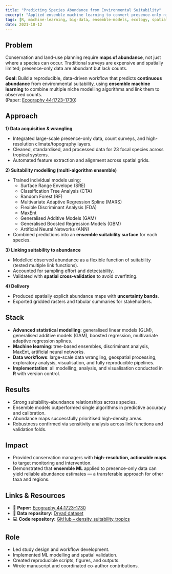 ```yaml
---
title: "Predicting Species Abundance from Environmental Suitability"
excerpt: "Applied ensemble machine learning to convert presence-only niche models into abundance predictions, combining big-data wrangling, advanced analytics, and multi-algorithm ensembles."
tags: [R, machine-learning, big-data, ensemble-models, ecology, spatial]
date: 2021-10-12
---
```


## Problem
Conservation and land-use planning require **maps of abundance**, not just where a species can occur. Traditional surveys are expensive and spatially limited; presence-only data are abundant but lack counts.  

**Goal:** Build a reproducible, data-driven workflow that predicts **continuous abundance** from environmental suitability, using **ensemble machine learning** to combine multiple niche modelling algorithms and link them to observed counts.  
(Paper: [Ecography 44:1723–1730](https://doi.org/10.1111/ecog.05776))

## Approach
**1) Data acquisition & wrangling**  
- Integrated large-scale presence-only data, count surveys, and high-resolution climate/topography layers.  
- Cleaned, standardised, and processed data for 23 focal species across tropical systems.  
- Automated feature extraction and alignment across spatial grids.  

**2) Suitability modelling (multi-algorithm ensemble)**  
- Trained individual models using:  
  - Surface Range Envelope (SRE)  
  - Classification Tree Analysis (CTA)  
  - Random Forest (RF)  
  - Multivariate Adaptive Regression Spline (MARS)  
  - Flexible Discriminant Analysis (FDA)  
  - MaxEnt  
  - Generalised Additive Models (GAM)  
  - Generalised Boosted Regression Models (GBM)  
  - Artificial Neural Networks (ANN)  
- Combined predictions into an **ensemble suitability surface** for each species.  

**3) Linking suitability to abundance**  
- Modelled observed abundance as a flexible function of suitability (tested multiple link functions).  
- Accounted for sampling effort and detectability.  
- Validated with **spatial cross-validation** to avoid overfitting.  

**4) Delivery**  
- Produced spatially explicit abundance maps with **uncertainty bands**.  
- Exported gridded rasters and tabular summaries for stakeholders.  

## Stack
- **Advanced statistical modelling**: generalised linear models (GLM), generalised additive models (GAM), boosted regression, multivariate adaptive regression splines.  
- **Machine learning**: tree-based ensembles, discriminant analysis, MaxEnt, artificial neural networks.  
- **Data workflows**: large-scale data wrangling, geospatial processing, exploratory analysis, visualisation, and fully reproducible pipelines.  
- **Implementation**: all modelling, analysis, and visualisation conducted in **R** with version control.  

## Results
- Strong suitability–abundance relationships across species.  
- Ensemble models outperformed single algorithms in predictive accuracy and calibration.  
- Abundance maps successfully prioritised high-density areas.  
- Robustness confirmed via sensitivity analysis across link functions and validation folds.  

## Impact
- Provided conservation managers with **high-resolution, actionable maps** to target monitoring and intervention.  
- Demonstrated that **ensemble ML** applied to presence-only data can yield reliable abundance estimates — a transferable approach for other taxa and regions.  

## Links & Resources
- 📄 **Paper:** [Ecography 44:1723–1730](https://doi.org/10.1111/ecog.05776)  
- 💾 **Data repository:** [Dryad dataset](https://datadryad.org/dataset/doi:10.5061/dryad.0zpc866wv)  
- 💻 **Code repository:** [GitHub – density_suitability_tropics](https://github.com/AlejandroFuentePinero/density_suitability_tropics)  

## Role
- Led study design and workflow development.  
- Implemented ML modelling and spatial validation.  
- Created reproducible scripts, figures, and outputs.  
- Wrote manuscript and coordinated co-author contributions.  

